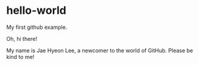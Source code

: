 # hello-world
My first github example.

Oh, hi there! 

My name is Jae Hyeon Lee, a newcomer to the world of GitHub. Please be kind to me! 
